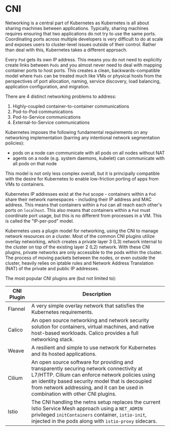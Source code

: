 # CNI

Networking is a central part of Kubernetes as Kubernetes is all about sharing machines between applications. Typically, sharing machines requires ensuring that two applications do not try to use the same ports. Coordinating ports across multiple developers is very difficult to do at scale and exposes users to cluster-level issues outside of their control. Rather than deal with this, Kubernetes takes a different approach.

Every `Pod` gets its own IP address. This means you do not need to explicitly create links between `Pods` and you almost never need to deal with mapping container ports to host ports. This creates a clean, backwards-compatible model where `Pods` can be treated much like VMs or physical hosts from the perspectives of port allocation, naming, service discovery, load balancing, application configuration, and migration.

There are 4 distinct networking problems to address:

1. Highly-coupled container-to-container communications
2. Pod-to-Pod communications
3. Pod-to-Service communications
4. External-to-Service communications

Kubernetes imposes the following fundamental requirements on any networking implementation (barring any intentional network segmentation policies):

- pods on a node can communicate with all pods on all nodes without NAT
- agents on a node (e.g. system daemons, kubelet) can communicate with all pods on that node

This model is not only less complex overall, but it is principally compatible with the desire for Kubernetes to enable low-friction porting of apps from VMs to containers. 

Kubernetes IP addresses exist at the `Pod` scope - containers within a `Pod` share their network namespaces - including their IP address and MAC address. This means that containers within a `Pod` can all reach each other's ports on `localhost`. This also means that containers within a `Pod` must coordinate port usage, but this is no different from processes in a VM. This is called the "IP-per-pod" model.

Kubernetes uses a plugin model for networking, using the CNI to manage network resources on a cluster. Most of the common CNI plugins utilize overlay networking, which creates a private layer 3 (L3) network internal to the cluster on top of the existing layer 2 (L2) network. With these CNI plugins, private networks are only accessible to the pods within the cluster. The process of moving packets between the nodes, or even outside the cluster, heavily relies on iptable rules and Network Address Translation (NAT) of the private and public IP addresses. 

The most popular CNI plugins are (but not limited to): 

| CNI Plugin | Description                                                  |
| ---------- | ------------------------------------------------------------ |
| Flannel    | A very simple overlay network that satisfies the Kubernetes requirements. |
| Calico     | An open source networking and network security solution for containers, virtual machines, and native host-based workloads. Calico provides a full networking stack. |
| Weave      | A resilient and simple to use network for Kubernetes and its hosted applications. |
| Cilium     | An open source software for providing and transparently securing network connectivity at L7/HTTP. Cilium can enforce network policies  using an identity based security model that is decoupled from network addressing, and it can be used in combination with other CNI plugins. |
| Istio      | The CNI handling the netns setup replaces the current Istio Service Mesh approach using a `NET_ADMIN` privileged `initContainers` container, `istio-init`, injected in the pods along with `istio-proxy` sidecars. |